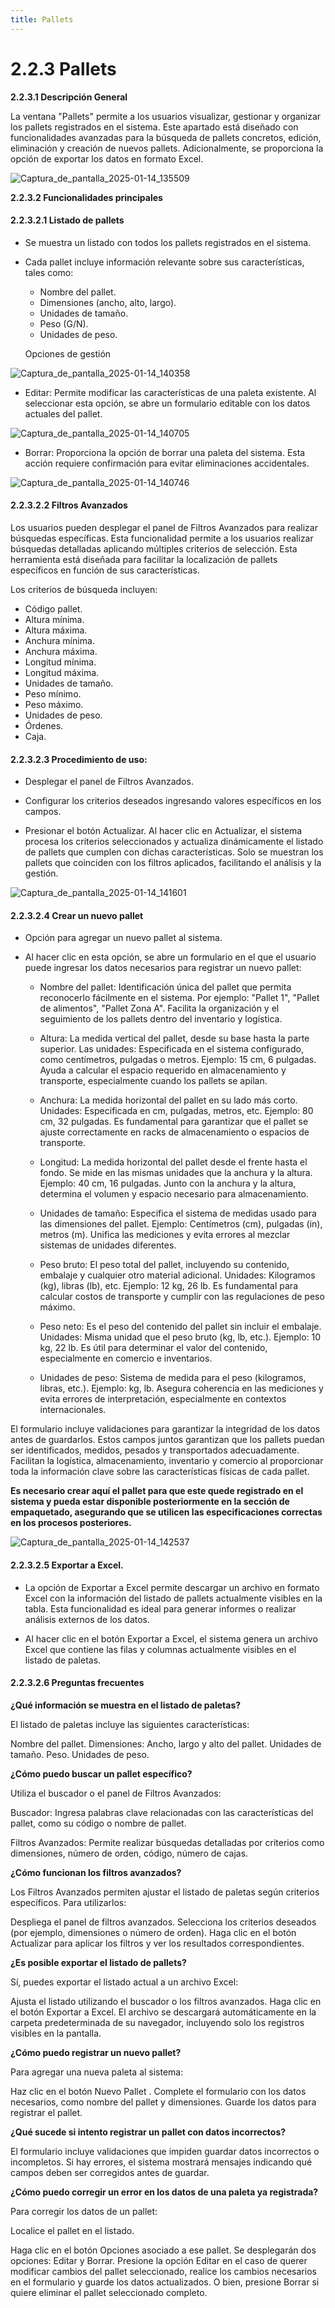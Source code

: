 ```yaml
---
title: Pallets
---
```



# 2.2.3 Pallets

**2.2.3.1 Descripción General**

La ventana "Pallets" permite a los usuarios visualizar, gestionar y organizar los pallets registrados en el sistema. Este apartado está diseñado con funcionalidades avanzadas para la búsqueda de pallets concretos, edición, eliminación y creación de nuevos pallets. Adicionalmente, se proporciona la opción de exportar los datos en formato Excel.

![Captura_de_pantalla_2025-01-14_135509](images/listPallets.png)

**2.2.3.2 Funcionalidades principales**

#### 2.2.3.2.1 Listado de pallets

- Se muestra un listado con todos los pallets registrados en el sistema.
- Cada pallet incluye información relevante sobre sus características, tales como:
   - Nombre del pallet.
   - Dimensiones (ancho, alto, largo).
   - Unidades de tamaño.
   - Peso (G/N).
   - Unidades de peso.

   Opciones de gestión

![Captura_de_pantalla_2025-01-14_140358](images/optionsPallets.png)

- Editar: Permite modificar las características de una paleta existente. Al seleccionar esta opción, se abre un formulario editable con los datos actuales del pallet.

![Captura_de_pantalla_2025-01-14_140705](images/editPallets.png)

- Borrar: Proporciona la opción de borrar una paleta del sistema. Esta acción requiere confirmación para evitar eliminaciones accidentales.

![Captura_de_pantalla_2025-01-14_140746](images/alertPallets.png)

#### 2.2.3.2.2 Filtros Avanzados

Los usuarios pueden desplegar el panel de Filtros Avanzados para realizar búsquedas específicas. Esta funcionalidad permite a los usuarios realizar búsquedas detalladas aplicando múltiples criterios de selección. Esta herramienta está diseñada para facilitar la localización de pallets específicos en función de sus características.

Los criterios de búsqueda incluyen:

   - Código pallet.
   - Altura mínima.
   - Altura máxima.
   - Anchura mínima.
   - Anchura máxima.
   - Longitud mínima.
   - Longitud máxima.
   - Unidades de tamaño.
   - Peso mínimo.
   - Peso máximo.
   - Unidades de peso.
   - Órdenes.
   - Caja.

#### 2.2.3.2.3 Procedimiento de uso:

- Desplegar el panel de Filtros Avanzados.

- Configurar los criterios deseados ingresando valores específicos en los campos.

- Presionar el botón Actualizar. Al hacer clic en Actualizar, el sistema procesa los criterios seleccionados y actualiza dinámicamente el listado de pallets que cumplen con dichas características.
Solo se muestran los pallets que coinciden con los filtros aplicados, facilitando el análisis y la gestión.

![Captura_de_pantalla_2025-01-14_141601](images/filterPallets.png)

#### 2.2.3.2.4 Crear un nuevo pallet

- Opción para agregar un nuevo pallet al sistema.

- Al hacer clic en esta opción, se abre un formulario en el que el usuario puede ingresar los datos necesarios para registrar un nuevo pallet: 

   - Nombre del pallet: Identificación única del pallet que permita reconocerlo fácilmente en el sistema. Por ejemplo: "Pallet 1", "Pallet de alimentos", "Pallet Zona A". Facilita la organización y el seguimiento de los pallets dentro del inventario y logística. 

   - Altura: La medida vertical del pallet, desde su base hasta la parte superior. Las unidades: Especificada en el sistema configurado, como centímetros, pulgadas o metros. Ejemplo: 15 cm, 6 pulgadas. Ayuda a calcular el espacio requerido en almacenamiento y transporte, especialmente cuando los pallets se apilan. 

   - Anchura: La medida horizontal del pallet en su lado más corto. Unidades: Especificada en cm, pulgadas, metros, etc. Ejemplo: 80 cm, 32 pulgadas. Es fundamental para garantizar que el pallet se ajuste correctamente en racks de almacenamiento o espacios de transporte. 

   - Longitud: La medida horizontal del pallet desde el frente hasta el fondo. Se mide en las mismas unidades que la anchura y la altura. Ejemplo: 40 cm, 16 pulgadas. Junto con la anchura y la altura, determina el volumen y espacio necesario para almacenamiento. 

   - Unidades de tamaño: Especifica el sistema de medidas usado para las dimensiones del pallet. Ejemplo: Centímetros (cm), pulgadas (in), metros (m). Unifica las mediciones y evita errores al mezclar sistemas de unidades diferentes. 

   - Peso bruto: El peso total del pallet, incluyendo su contenido, embalaje y cualquier otro material adicional. Unidades: Kilogramos (kg), libras (lb), etc. Ejemplo: 12 kg, 26 lb. Es fundamental para calcular costos de transporte y cumplir con las regulaciones de peso máximo. 

   - Peso neto: Es el peso del contenido del pallet sin incluir el embalaje. Unidades: Misma unidad que el peso bruto (kg, lb, etc.). Ejemplo: 10 kg, 22 lb. Es útil para determinar el valor del contenido, especialmente en comercio e inventarios. 

   - Unidades de peso: Sistema de medida para el peso (kilogramos, libras, etc.). Ejemplo: kg, lb. Asegura coherencia en las mediciones y evita errores de interpretación, especialmente en contextos internacionales. 

El formulario incluye validaciones para garantizar la integridad de los datos antes de guardarlos. Estos campos juntos garantizan que los pallets puedan ser identificados, medidos, pesados y transportados adecuadamente. Facilitan la logística, almacenamiento, inventario y comercio al proporcionar toda la información clave sobre las características físicas de cada pallet. 

<b>Es necesario crear aquí el pallet para que este quede registrado en el sistema y pueda estar disponible posteriormente en la sección de empaquetado, asegurando que se utilicen las especificaciones correctas en los procesos posteriores.</b>

![Captura_de_pantalla_2025-01-14_142537](images/newPallets.png)

#### 2.2.3.2.5 Exportar a Excel.

- La opción de Exportar a Excel permite descargar un archivo en formato Excel con la información del listado de pallets actualmente visibles en la tabla. Esta funcionalidad es ideal para generar informes o realizar análisis externos de los datos. 

- Al hacer clic en el botón Exportar a Excel, el sistema genera un archivo Excel que contiene las filas y columnas actualmente visibles en el listado de paletas.


#### 2.2.3.2.6 Preguntas frecuentes

<b>¿Qué información se muestra en el listado de paletas?</b>

El listado de paletas incluye las siguientes características:

Nombre del pallet.
Dimensiones: Ancho, largo y alto del pallet.
Unidades de tamaño.
Peso.
Unidades de peso.

<b>¿Cómo puedo buscar un pallet específico?</b>

Utiliza el buscador o el panel de Filtros Avanzados:

Buscador: Ingresa palabras clave relacionadas con las características del pallet, como su código o nombre de pallet.

Filtros Avanzados: Permite realizar búsquedas detalladas por criterios como dimensiones, número de orden, código, número de cajas.

<b>¿Cómo funcionan los filtros avanzados?</b>

Los Filtros Avanzados permiten ajustar el listado de paletas según criterios específicos. Para utilizarlos:

Despliega el panel de filtros avanzados.
Selecciona los criterios deseados (por ejemplo, dimensiones o número de orden).
Haga clic en el botón Actualizar para aplicar los filtros y ver los resultados correspondientes.

<b>¿Es posible exportar el listado de pallets?</b>

Sí, puedes exportar el listado actual a un archivo Excel:

Ajusta el listado utilizando el buscador o los filtros avanzados.
Haga clic en el botón Exportar a Excel.
El archivo se descargará automáticamente en la carpeta predeterminada de su navegador, incluyendo solo los registros visibles en la pantalla.

<b>¿Cómo puedo registrar un nuevo pallet?</b>

Para agregar una nueva paleta al sistema:

Haz clic en el botón Nuevo Pallet .
Complete el formulario con los datos necesarios, como nombre del pallet y dimensiones.
Guarde los datos para registrar el pallet.

<b>¿Qué sucede si intento registrar un pallet con datos incorrectos?</b>

El formulario incluye validaciones que impiden guardar datos incorrectos o incompletos. Si hay errores, el sistema mostrará mensajes indicando qué campos deben ser corregidos antes de guardar.

<b>¿Cómo puedo corregir un error en los datos de una paleta ya registrada?</b>

Para corregir los datos de un pallet:

Localice el pallet en el listado.

Haga clic en el botón Opciones asociado a ese pallet. Se desplegarán dos opciones: Editar y Borrar. Presione la opción Editar en el caso de querer modificar cambios del pallet seleccionado, realice los cambios necesarios en el formulario y guarde los datos actualizados. O bien, presione Borrar si quiere eliminar el pallet seleccionado completo.



